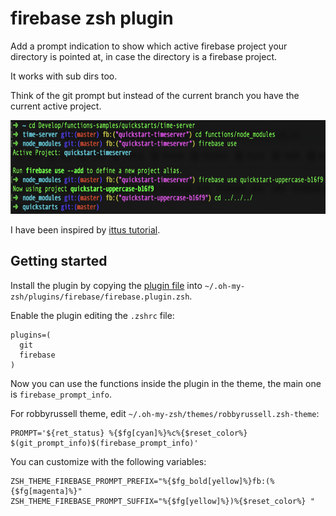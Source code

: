 # firebase zsh plugin

Add a prompt indication to show which active firebase project your directory is pointed at, in case the directory is a firebase project.

It works with sub dirs too.

Think of the git prompt but instead of the current branch you have the current active project.

<p align="center">
<img height=150 alt="FB prompt robbyrussell" src="https://github.com/manhluong/firebase_zsh/raw/master/res/firebase_prompt_info_robbbyrussell.png">
</p>

I have been inspired by [ittus tutorial](https://github.com/ittus/firebase-prompt).

## Getting started

Install the plugin by copying the [plugin file](https://github.com/manhluong/firebase_zsh/raw/master/firebase.plugin.zsh) into `~/.oh-my-zsh/plugins/firebase/firebase.plugin.zsh`.

Enable the plugin editing the `.zshrc` file:
~~~
plugins=(
  git
  firebase
)
~~~

Now you can use the functions inside the plugin in the theme, the main one is `firebase_prompt_info`.

For robbyrussell theme, edit `~/.oh-my-zsh/themes/robbyrussell.zsh-theme`:
~~~
PROMPT='${ret_status} %{$fg[cyan]%}%c%{$reset_color%} $(git_prompt_info)$(firebase_prompt_info)'
~~~

You can customize with the following variables:
~~~
ZSH_THEME_FIREBASE_PROMPT_PREFIX="%{$fg_bold[yellow]%}fb:(%{$fg[magenta]%}"
ZSH_THEME_FIREBASE_PROMPT_SUFFIX="%{$fg[yellow]%})%{$reset_color%} "
~~~
